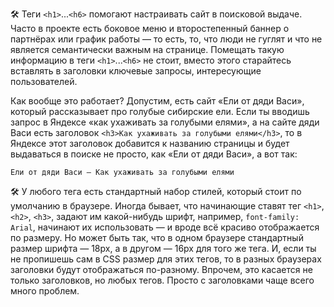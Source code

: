 🛠 Теги `<h1>`...`<h6>` помогают настраивать сайт в поисковой выдаче.
Часто в проекте есть боковое меню и второстепенный баннер о партнёрах или график работы — то есть, то, что люди не гуглят и что не является семантически важным на странице. Помещать такую информацию в теги `<h1>`...`<h6>` не стоит, вместо этого старайтесь вставлять в заголовки ключевые запросы, интересующие пользователей.

Как вообще это работает? Допустим, есть сайт «Ели от дяди Васи», который рассказывает про голубые сибирские ели. Если ты вводишь запрос в Яндексе «как ухаживать за голубыми елями», а на сайте дяди Васи есть заголовок `<h3>Как ухаживать за голубыми елями</h3>`, то в Яндексе этот заголовок добавится к названию страницы и будет выдаваться в поиске не просто, как «Ели от дяди Васи», а вот так:

```text
Ели от дяди Васи — Как ухаживать за голубыми елями
```

🛠 У любого тега есть стандартный набор стилей, который стоит по умолчанию в браузере. Иногда бывает, что начинающие ставят тег `<h1>`, `<h2>`, `<h3>`, задают им какой-нибудь шрифт, например, `font-family: Arial`, начинают их использовать — и вроде всё красиво отображается по размеру. Но может быть так, что в одном браузере стандартный размер шрифта — 18px, а в другом — 16px для того же тега. И, если ты не пропишешь сам в CSS размер для этих тегов, то в разных браузерах заголовки будут отображаться по-разному. Впрочем, это касается не только заголовков, но любых тегов. Просто с заголовками чаще всего много проблем.
